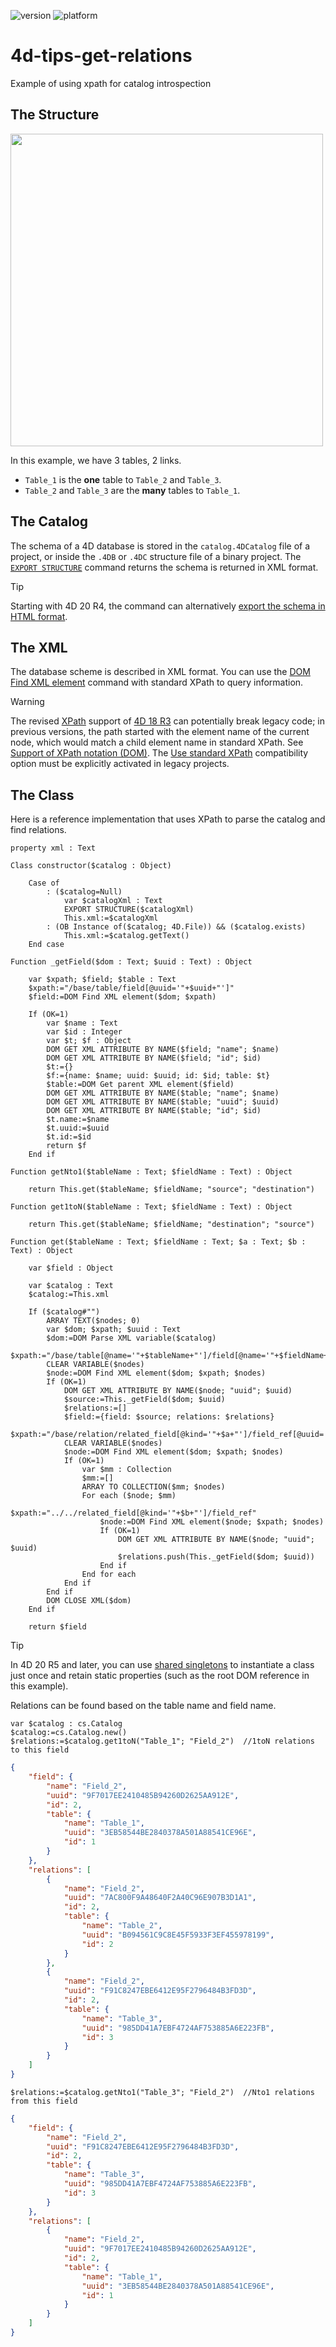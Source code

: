 ![version](https://img.shields.io/badge/version-20%2B-E23089)
![platform](https://img.shields.io/static/v1?label=platform&message=mac-intel%20|%20mac-arm%20|%20win-64&color=blue)

# 4d-tips-get-relations
Example of using xpath for catalog introspection

## The Structure

<img src="https://github.com/user-attachments/assets/b7664198-3478-4b71-8110-a606a2bd8a90" width=500 height=auto />

In this example, we have 3 tables, 2 links.

* `Table_1` is the **one** table to `Table_2` and `Table_3`.
* `Table_2` and `Table_3` are the **many** tables to `Table_1`.

## The Catalog

The schema of a 4D database is stored in the `catalog.4DCatalog` file of a project, or inside the `.4DB` or `.4DC` structure file of a binary project. The [`EXPORT STRUCTURE`](https://developer.4d.com/docs/commands/export-structure) command returns the schema is returned in XML format.

> [!TIP]
> Starting with 4D 20 R4, the command can alternatively [export the schema in HTML format](https://blog.4d.com/structure-definition-export-in-html/).

## The XML

The database scheme is described in XML format. You can use the [DOM Find XML element](https://developer.4d.com/docs/commands/dom-find-xml-element) command with standard XPath to query information.

> [!WARNING]
> The revised [XPath](https://developer.4d.com/docs/commands/dom-set-xml-element-value) support of [4D 18 R3](https://blog.4d.com/enhanced-xpath-support/) can potentially break legacy code; in previous versions, the path started with the element name of the current node, which would match a child element name in standard XPath. See [Support of XPath notation (DOM)](https://doc.4d.com/4Dv20/4D/20.6/Overview-of-XML-DOM-Commands.300-7487227.en.html#4967352). The [Use standard XPath](https://developer.4d.com/docs/settings/compatibility) compatibility option must be explicitly activated in legacy projects.

## The Class

Here is a reference implementation that uses XPath to parse the catalog and find relations.

```4d
property xml : Text

Class constructor($catalog : Object)
	
	Case of 
		: ($catalog=Null)
			var $catalogXml : Text
			EXPORT STRUCTURE($catalogXml)
			This.xml:=$catalogXml
		: (OB Instance of($catalog; 4D.File)) && ($catalog.exists)
			This.xml:=$catalog.getText()
	End case 
	
Function _getField($dom : Text; $uuid : Text) : Object
	
	var $xpath; $field; $table : Text
	$xpath:="/base/table/field[@uuid='"+$uuid+"']"
	$field:=DOM Find XML element($dom; $xpath)
	
	If (OK=1)
		var $name : Text
		var $id : Integer
		var $t; $f : Object
		DOM GET XML ATTRIBUTE BY NAME($field; "name"; $name)
		DOM GET XML ATTRIBUTE BY NAME($field; "id"; $id)
		$t:={}
		$f:={name: $name; uuid: $uuid; id: $id; table: $t}
		$table:=DOM Get parent XML element($field)
		DOM GET XML ATTRIBUTE BY NAME($table; "name"; $name)
		DOM GET XML ATTRIBUTE BY NAME($table; "uuid"; $uuid)
		DOM GET XML ATTRIBUTE BY NAME($table; "id"; $id)
		$t.name:=$name
		$t.uuid:=$uuid
		$t.id:=$id
		return $f
	End if 
	
Function getNto1($tableName : Text; $fieldName : Text) : Object
	
	return This.get($tableName; $fieldName; "source"; "destination")
	
Function get1toN($tableName : Text; $fieldName : Text) : Object
	
	return This.get($tableName; $fieldName; "destination"; "source")
	
Function get($tableName : Text; $fieldName : Text; $a : Text; $b : Text) : Object
	
	var $field : Object
	
	var $catalog : Text
	$catalog:=This.xml
	
	If ($catalog#"")
		ARRAY TEXT($nodes; 0)
		var $dom; $xpath; $uuid : Text
		$dom:=DOM Parse XML variable($catalog)
		$xpath:="/base/table[@name='"+$tableName+"']/field[@name='"+$fieldName+"']"
		CLEAR VARIABLE($nodes)
		$node:=DOM Find XML element($dom; $xpath; $nodes)
		If (OK=1)
			DOM GET XML ATTRIBUTE BY NAME($node; "uuid"; $uuid)
			$source:=This._getField($dom; $uuid)
			$relations:=[]
			$field:={field: $source; relations: $relations}
			$xpath:="/base/relation/related_field[@kind='"+$a+"']/field_ref[@uuid='"+$uuid+"']"
			CLEAR VARIABLE($nodes)
			$node:=DOM Find XML element($dom; $xpath; $nodes)
			If (OK=1)
				var $mm : Collection
				$mm:=[]
				ARRAY TO COLLECTION($mm; $nodes)
				For each ($node; $mm)
					$xpath:="../../related_field[@kind='"+$b+"']/field_ref"
					$node:=DOM Find XML element($node; $xpath; $nodes)
					If (OK=1)
						DOM GET XML ATTRIBUTE BY NAME($node; "uuid"; $uuid)
						$relations.push(This._getField($dom; $uuid))
					End if 
				End for each 
			End if 
		End if 
		DOM CLOSE XML($dom)
	End if 
	
	return $field
```

> [!TIP]
> In 4D 20 R5 and later, you can use [shared singletons](https://blog.4d.com/singletons-in-4d/) to instantiate a class just once and retain static properties (such as the root DOM reference in this example). 

Relations can be found based on the table name and field name.

```4d
var $catalog : cs.Catalog
$catalog:=cs.Catalog.new()
$relations:=$catalog.get1toN("Table_1"; "Field_2")  //1toN relations to this field
```

```json
{
	"field": {
		"name": "Field_2",
		"uuid": "9F7017EE2410485B94260D2625AA912E",
		"id": 2,
		"table": {
			"name": "Table_1",
			"uuid": "3EB58544BE2840378A501A88541CE96E",
			"id": 1
		}
	},
	"relations": [
		{
			"name": "Field_2",
			"uuid": "7AC800F9A48640F2A40C96E907B3D1A1",
			"id": 2,
			"table": {
				"name": "Table_2",
				"uuid": "B094561C9C8E45F5933F3EF455978199",
				"id": 2
			}
		},
		{
			"name": "Field_2",
			"uuid": "F91C8247EBE6412E95F2796484B3FD3D",
			"id": 2,
			"table": {
				"name": "Table_3",
				"uuid": "985DD41A7EBF4724AF753885A6E223FB",
				"id": 3
			}
		}
	]
}
```

```4d
$relations:=$catalog.getNto1("Table_3"; "Field_2")  //Nto1 relations from this field
```

```json
{
	"field": {
		"name": "Field_2",
		"uuid": "F91C8247EBE6412E95F2796484B3FD3D",
		"id": 2,
		"table": {
			"name": "Table_3",
			"uuid": "985DD41A7EBF4724AF753885A6E223FB",
			"id": 3
		}
	},
	"relations": [
		{
			"name": "Field_2",
			"uuid": "9F7017EE2410485B94260D2625AA912E",
			"id": 2,
			"table": {
				"name": "Table_1",
				"uuid": "3EB58544BE2840378A501A88541CE96E",
				"id": 1
			}
		}
	]
}
```
